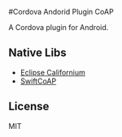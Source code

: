 #Cordova Andorid Plugin CoAP 

A Cordova plugin for Android.

Native Libs
---

 - [Eclipse Californium](https://github.com/eclipse/californium)
 - [SwiftCoAP](https://github.com/stuffrabbit/SwiftCoAP)

License
----
MIT 
